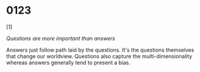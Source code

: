 # 0123

[1]

*Questions are more important than answers*

Answers just follow path laid by the questions. It's the questions themselves that change our worldview. Questions also capture the multi-dimensionality whereas answers generally tend to present a bias.
